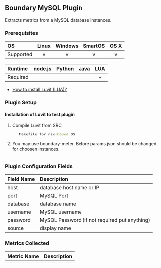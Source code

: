 Boundary MySQL Plugin
--------------------------
Extracts metrics from a MySQL database instances.

### Prerequisites

|     OS    | Linux | Windows | SmartOS | OS X |
|:----------|:-----:|:-------:|:-------:|:----:|
| Supported |   v   |    v    |    v    |  v   |


|  Runtime | node.js | Python | Java | LUA |
|:---------|:-------:|:------:|:----:|:---:|
| Required |         |       |       |  +  |

- [How to install Luvit (LUA)?](https://luvit.io/)

### Plugin Setup

#### Installation of Luvit to test plugin

1. Compile Luvit from SRC

     ```Make.bat for Windows
		Makefile for nix-based OS
     ```
	 
2. You may use boundary-meter. Before params.json should be changed for choosen instances.

	```boundary-meter index.lua
     ```

### Plugin Configuration Fields
|Field Name|Description                                     |
|:-------|:-------------------------------------------------|
|host    |database host name or IP                          |
|port    |MySQL Port                                        |
|database|database name                                     |
|username|MySQL username                                    |
|password|MySQL Password (if not required put anything)     |
|source  |display name                                      |

### Metrics Collected

|Metric Name                                    |Description                                    |
|:----------------------------------------------|:----------------------------------------------|
|                                               |                                               |

